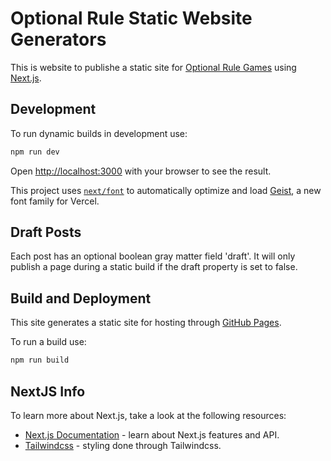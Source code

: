 # Optional Rule Static Website Generators

This is website to publishe a static site for [Optional Rule Games](https://www.optionalrule.com) using [Next.js](https://nextjs.org).

## Development

To run dynamic builds in development use:

```bash
npm run dev
```

Open [http://localhost:3000](http://localhost:3000) with your browser to see the result.

This project uses [`next/font`](https://nextjs.org/docs/app/building-your-application/optimizing/fonts) to automatically optimize and load [Geist](https://vercel.com/font), a new font family for Vercel.

## Draft Posts

Each post has an optional boolean gray matter field 'draft'. It will only publish a page during a static build if the draft property is set to false.

## Build and Deployment

This site generates a static site for hosting through [GitHub Pages](https://docs.github.com/en/pages).  

To run a build use:

```bash
npm run build
```

## NextJS Info

To learn more about Next.js, take a look at the following resources:

- [Next.js Documentation](https://nextjs.org/docs) - learn about Next.js features and API.
- [Tailwindcss](https://tailwindcss.com/) - styling done through Tailwindcss.
